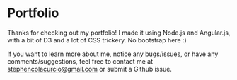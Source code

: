 # Portfolio

Thanks for checking out my portfolio! I made it using Node.js and Angular.js, with a bit of D3 and a lot of CSS trickery. No bootstrap here :)

If you want to learn more about me, notice any bugs/issues, or have any comments/suggestions, feel free to contact me at stephencolacurcio@gmail.com or submit a Github issue.

